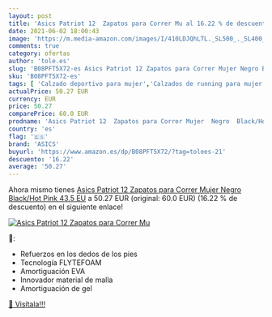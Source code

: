 ```yaml
---
layout: post
title: 'Asics Patriot 12  Zapatos para Correr Mu al 16.22 % de descuento'
date: 2021-06-02 18:00:43
image: 'https://m.media-amazon.com/images/I/410LDJQhLTL._SL500_._SL400_.jpg'
comments: true
category: ofertas
author: 'tole.es'
slug: 'B08PFT5X72-es Asics Patriot 12 Zapatos para Correr Mujer Negro Black/Hot...'
sku: 'B08PFT5X72-es'
tags: [ 'Calzado deportivo para mujer','Calzados de running para mujer','Calzados para correr en asfalto para mujer','Zapatillas y calzado deportivo para mujer','Zapatos','Zapatos para mujer','Zapatos y complementos','asics','zapatos', ]
actualPrice: 50.27 EUR
currency: EUR
price: 50.27
comparePrice: 60.0 EUR
prodname: 'Asics Patriot 12  Zapatos para Correr Mujer  Negro  Black/Hot Pink   43.5 EU'
country: 'es'
flag: '🇪🇸'
brand: 'ASICS'
buyurl: 'https://www.amazon.es/dp/B08PFT5X72/?tag=tolees-21'
descuento: '16.22'
average: '50.27'
---
```


Ahora mismo tienes [Asics Patriot 12  Zapatos para Correr Mujer  Negro  Black/Hot Pink   43.5 EU](https://www.amazon.es/dp/B08PFT5X72/?tag=tolees-21) a 50.27 EUR (original: 60.0 EUR) (16.22 %  de descuento) en el siguiente enlace!

[![Asics Patriot 12  Zapatos para Correr Mu](https://m.media-amazon.com/images/I/410LDJQhLTL._SL500_._SL400_.jpg)](https://www.amazon.es/dp/B08PFT5X72/?tag=tolees-21)

🔎:

- Refuerzos en los dedos de los pies
- Tecnología FLYTEFOAM
- Amortiguación EVA
- Innovador material de malla
- Amortiguación de gel

[🛒 Visítala!!!](https://www.amazon.es/dp/B08PFT5X72/?tag=tolees-21)
